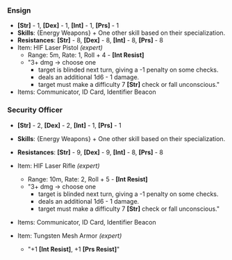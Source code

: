 ### Ensign
- **\[Str\]** - 1, **\[Dex\]** - 1, **\[Int\]** - 1, **\[Prs\]** - 1
- **Skills**: {Energy Weapons} + One other skill based on their specialization.
- **Resistances**: **\[Str\]** - 8, **\[Dex\]** - 8, **\[Int\]** - 8, **\[Prs\]** - 8
- Item: HIF Laser Pistol *(expert)*
	- Range: 5m, Rate: 1, Roll + 4 - **\[Int Resist\]**
	- "3+ dmg → choose one
		- target is blinded next turn, giving a -1 penalty on some checks.
		- deals an additional 1d6 - 1 damage.
		- target must make a difficulty 7 **\[Str\]** check or fall unconscious."
- Items: Communicator, ID Card, Identifier Beacon
### Security Officer
- **\[Str\]** - 2, **\[Dex\]** - 2, **\[Int\]** - 1, **\[Prs\]** - 1
- **Skills**: {Energy Weapons} + One other skill based on their specialization.
- **Resistances**: **\[Str\]** - 9, **\[Dex\]** - 9, **\[Int\]** - 8, **\[Prs\]** - 8
- Item: HIF Laser Rifle *(expert)*
	- Range: 10m, Rate: 2, Roll + 5 - **\[Int Resist\]**
	- "3+ dmg → choose one
		- target is blinded next turn, giving a -1 penalty on some checks.
		- deals an additional 1d6 - 1 damage.
		- target must make a difficulty 7 **\[Str\]** check or fall unconscious."
- Items: Communicator, ID Card, Identifier Beacon





- Item: Tungsten Mesh Armor *(expert)*
	- "+1 **\[Int Resist\]**, +1 **\[Prs Resist\]**"